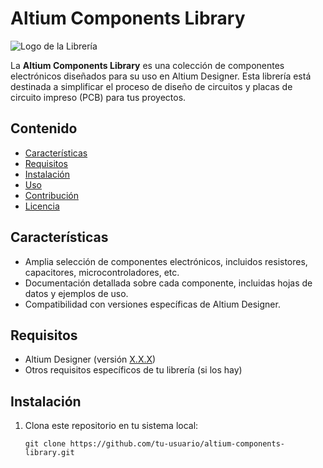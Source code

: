 # Altium Components Library

![Logo de la Librería](url_del_logo.png)

La **Altium Components Library** es una colección de componentes electrónicos diseñados para su uso en Altium Designer. Esta librería está destinada a simplificar el proceso de diseño de circuitos y placas de circuito impreso (PCB) para tus proyectos.

## Contenido

- [Características](#características)
- [Requisitos](#requisitos)
- [Instalación](#instalación)
- [Uso](#uso)
- [Contribución](#contribución)
- [Licencia](#licencia)

## Características

- Amplia selección de componentes electrónicos, incluidos resistores, capacitores, microcontroladores, etc.
- Documentación detallada sobre cada componente, incluidas hojas de datos y ejemplos de uso.
- Compatibilidad con versiones específicas de Altium Designer.

## Requisitos

- Altium Designer (versión [X.X.X](enlace_a_la_descarga))
- Otros requisitos específicos de tu librería (si los hay)

## Instalación

1. Clona este repositorio en tu sistema local:

   ```shell
   git clone https://github.com/tu-usuario/altium-components-library.git
